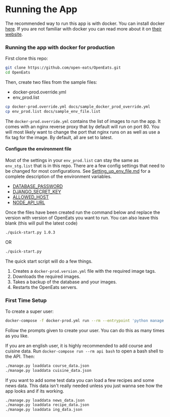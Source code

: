 # Running the App

The recommended way to run this app is with docker. You can install docker [here](https://www.docker.com/community-edition#/download). If you are not familiar with docker you can read more about it on [their website](https://www.docker.com/what-docker).

### Running the app with docker for production

First clone this repo:
```bash
git clone https://github.com/open-eats/OpenEats.git
cd OpenEats
```

Then, create two files from the sample files:
- docker-prod.override.yml
- env_prod.list

```bash
cp docker-prod.override.yml docs/sample_docker_prod_override.yml
cp env_prod.list docs/sample_env_file.list
```

The `docker-prod.override.yml` contains the list of images to run the app. It comes with an nginx reverse proxy that by default will run on port 80. You will most likely want to change the port that nginx runs on as well as use a fix tag for the image. By default, all are set to latest.

#### Configure the environment file
Most of the settings in your `env_prod.list` can stay the same as `env_stg.list` that is in this repo. There are a few config settings that need to be changed for most configurations. See [Setting_up_env_file.md](Setting_up_env_file.md) for a complete description of the environment variables.

- [DATABASE_PASSWORD](Setting_up_env_file.md#DATABASE_PASSWORD)
- [DJANGO_SECRET_KEY](Setting_up_env_file.md#DJANGO_SECRET_KEY)
- [ALLOWED_HOST](Setting_up_env_file.md#ALLOWED_HOST)
- [NODE_API_URL](Setting_up_env_file.md#NODE_API_URL)


Once the files have been created run the command below and replace the version with version of OpenEats you want to run. You can also leave this blank (this will pull the latest code)

```bash
./quick-start.py 1.0.3
```
OR
```bash
./quick-start.py
```

The quick start script will do a few things.
1. Creates a `docker-prod.version.yml` file with the required image tags.
2. Downloads the required images.
3. Takes a backup of the database and your images.
4. Restarts the OpenEats servers.

### First Time Setup

To create a super user:
``` bash
docker-compose -f docker-prod.yml run --rm --entrypoint 'python manage.py createsuperuser' api
```
Follow the prompts given to create your user. You can do this as many times as you like.

If you are an english user, it is highly recommended to add course and cuisine data. Run `docker-compose run --rm api bash` to open a bash shell to the API. Then:
```bash
./manage.py loaddata course_data.json
./manage.py loaddata cuisine_data.json
```

If you want to add some test data you can load a few recipes and some news data. This data isn't really needed unless you just wanna see how the app looks and if its working.
```bash
./manage.py loaddata news_data.json
./manage.py loaddata recipe_data.json
./manage.py loaddata ing_data.json
```
